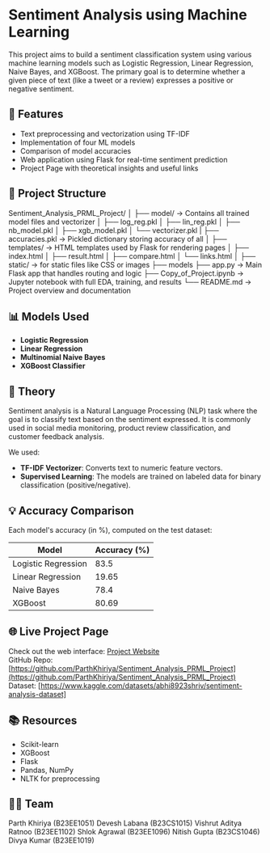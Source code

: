 # Sentiment Analysis using Machine Learning

This project aims to build a sentiment classification system using various machine learning models such as Logistic Regression, Linear Regression, Naive Bayes, and XGBoost. The primary goal is to determine whether a given piece of text (like a tweet or a review) expresses a positive or negative sentiment.

## 🚀 Features

- Text preprocessing and vectorization using TF-IDF
- Implementation of four ML models
- Comparison of model accuracies
- Web application using Flask for real-time sentiment prediction
- Project Page with theoretical insights and useful links

## 📂 Project Structure
Sentiment_Analysis_PRML_Project/
│
├── model/                 → Contains all trained model files and vectorizer
│   ├── log_reg.pkl
│   ├── lin_reg.pkl
│   ├── nb_model.pkl
│   ├── xgb_model.pkl
│   └── vectorizer.pkl
|   ├──  accuracies.pkl         → Pickled dictionary storing accuracy of all 
│
├── templates/             → HTML templates used by Flask for rendering pages
│   ├── index.html
│   ├── result.html
│   ├── compare.html
│   └── links.html
│
├── static/                → for static files like CSS or images
├── models
├── app.py                 → Main Flask app that handles routing and logic
├── Copy_of_Project.ipynb  → Jupyter notebook with full EDA, training, and results
└── README.md              → Project overview and documentation


## 📊 Models Used

- **Logistic Regression**
- **Linear Regression**
- **Multinomial Naive Bayes**
- **XGBoost Classifier**

## 🧠 Theory

Sentiment analysis is a Natural Language Processing (NLP) task where the goal is to classify text based on the sentiment expressed. It is commonly used in social media monitoring, product review classification, and customer feedback analysis.

We used:
- **TF-IDF Vectorizer**: Converts text to numeric feature vectors.
- **Supervised Learning**: The models are trained on labeled data for binary classification (positive/negative).

## 💡 Accuracy Comparison

Each model's accuracy (in %), computed on the test dataset:

| Model              | Accuracy (%)  |
|--------------------|---------------|
| Logistic Regression| 83.5          |
| Linear Regression  | 19.65         |
| Naive Bayes        | 78.4          |
| XGBoost            | 80.69         |

## 🌐 Live Project Page

Check out the web interface: [Project Website](http://127.0.0.1:5000)  
GitHub Repo: [https://github.com/ParthKhiriya/Sentiment_Analysis_PRML_Project](https://github.com/ParthKhiriya/Sentiment_Analysis_PRML_Project)
Dataset: [https://www.kaggle.com/datasets/abhi8923shriv/sentiment-analysis-dataset]

## 📚 Resources

- Scikit-learn
- XGBoost
- Flask
- Pandas, NumPy
- NLTK for preprocessing

## 🧑‍💻 Team

Parth Khiriya (B23EE1051)
Devesh Labana (B23CS1015)
Vishrut Aditya Ratnoo (B23EE1102)
Shlok Agrawal (B23EE1096)
Nitish Gupta (B23CS1046)
Divya Kumar (B23EE1019)

